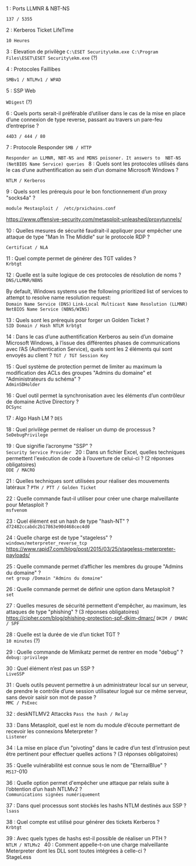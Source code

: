1 : Ports LLMNR & NBT-NS

`137 / 5355`

2 : Kerberos Ticket LifeTime

`10 Heures`

3 : Elevation de privilège
`C:\ESET Security\ekm.exe C:\Program Files\ESET\ESET Security\ekm.exe` (?)

4 : Protocoles Faillibes

`SMBv1 / NTLMv1 / WPAD`

5 : SSP Web 

`WDigest` (?)

6 : Quels ports serait-il préférable d’utiliser dans le cas de la mise en place d’une connexion de type reverse, passant au travers un pare-feu d’entreprise ?
 
`44D3 / 444 / 80`

7 : Protocole Responder
`SMB / HTTP`

`Responder an LLMNR, NBT-NS and MDNS poisoner. It answers to  NBT-NS (NetBIOS Name Service) queries
`
8 : Quels sont les protocoles utilisés dans le cas d’une authentification au sein d’un domaine Microsoft Windows ?

`NTLM / Kerberos`

9 : Quels sont les prérequis pour le bon fonctionnement d’un proxy "socks4a" ?  

`module Mestasploit /  /etc/prxichains.conf`

https://www.offensive-security.com/metasploit-unleashed/proxytunnels/


10 : Quelles mesures de sécurité faudrait-il appliquer pour empêcher une attaque de type "Man In The Middle" sur le protocole RDP ? 

`Certificat / NLA`

11 : Quel compte permet de générer des TGT valides ?  
`Krbtgt`

12 : Quelle est la suite logique de ces protocoles de résolution de noms ?  
`DNS/LLMNR/NBNS`

By default, Windows systems use the following prioritized list of services to attempt to resolve name resolution request:  
`Domain Name Service (DNS)`
`Link-Local Multicast Name Resolution (LLMNR)`
`NetBIOS Name Service (NBNS/WINS)`

13 : Quels sont les prérequis pour forger un Golden Ticket ?  
`SID Domain / Hash NTLM krbtgt`

14 : Dans le cas d’une authentification Kerberos au sein d’un domaine Microsoft Windows, à l’issue des différentes phases de communications avec l’AS (Authentication Service), quels sont les 2 éléments qui sont envoyés au client ? 
`TGT / TGT Session Key`

15 : Quel système de protection permet de limiter au maximum la modification des ACLs des groupes "Admins du domaine" et "Administrateurs du schéma" ?  
`AdminSDHolder`

16 : Quel outil permet la synchronisation avec les éléments d’un contrôleur de domaine Active Directory ?  
``DCSync``

17 : Algo Hash LM ?
`DES`

18 : Quel privilège permet de réaliser un dump de processus ?  
`SeDebugPrivilege`

19 : Que signifie l’acronyme "SSP" ?  
`Security Service Provider
`
20 : Dans un fichier Excel, quelles techniques permettent l'exécution de code à l’ouverture de celui-ci ? (2 réponses obligatoires)  
`DDE / MACRO`

21 : Quelles techniques sont utilisées pour réaliser des mouvements latéraux ? 
`PTH / PTT / Golden Ticket`

22 : Quelle commande faut-il utiliser pour créer une charge malveillante pour Metasploit ?  
`msfvenom`

23 : Quel élément est un hash de type "hash-NT" ?  
`d72482ccabdc2b17863e90d468cec4d0`

24 : Quelle charge est de type "stageless" ?  
`windows/meterpreter_reverse_tcp`
https://www.rapid7.com/blog/post/2015/03/25/stageless-meterpreter-payloads/

25 : Quelle commande permet d’afficher les membres du groupe "Admins du domaine" ?  
`net group /Domain "Admins du domaine"`


26 : Quelle commande permet de définir une option dans Metasploit ?  
`set`

27 : Quelles mesures de sécurité permettent d'empêcher, au maximum, les attaques de type "phishing" ? (3 réponses obligatoires)  
https://cipher.com/blog/phishing-protection-spf-dkim-dmarc/
`DKIM / DMARC / SPF`


28 : Quelle est la durée de vie d’un ticket TGT ?  
`10 minutes` (?)

29 : Quelle commande de Mimikatz permet de rentrer en mode "debug" ?  
`debug::privilege`

30 : Quel élément n’est pas un SSP ?  
`LiveSSP`

31 : Quels outils peuvent permettre à un administrateur local sur un serveur, de prendre le contrôle d’une session utilisateur logué sur ce même serveur, sans devoir saisir son mot de passe ?   
`MMC / PsExec`

32 :  deskNTLMV2 Attaccks
`Pass the hash / Relay`

33 : Dans Metasploit, quel est le nom du module d’écoute permettant de recevoir les connexions Meterpreter ?  
`Listener`

34 : La mise en place d’un "pivoting" dans le cadre d’un test d’intrusion peut être pertinent pour effectuer quelles actions ? (3 réponses obligatoires)

35 : Quelle vulnérabilité est connue sous le nom de "EternalBlue" ?  
`MS17`-010

36 : Quelle option permet d'empêcher une attaque par relais suite à l’obtention d’un hash NTLMv2 ?  
`Communications signées numériquement`

37 : Dans quel processus sont stockés les hashs NTLM destinés aux SSP ?  
`lsass`

38 : Quel compte est utilisé pour générer des tickets Kerberos ?  
`Krbtgt`

39 : Avec quels types de hashs est-il possible de réaliser un PTH ?   
`NTLM / NTLMv2
`
40 : Comment appelle-t-on une charge malveillante Meterpreter dont les DLL sont toutes intégrées à celle-ci ?  
StageLess
